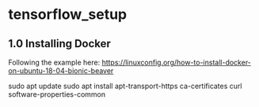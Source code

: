 # tensorflow_setup

## 1.0 Installing Docker
Following the example here: https://linuxconfig.org/how-to-install-docker-on-ubuntu-18-04-bionic-beaver

  sudo apt update
  sudo apt install apt-transport-https ca-certificates curl software-properties-common
